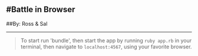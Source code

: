#Battle in Browser
----
##By: Ross & Sal
____
> To start run 'bundle',
> then start the app by running `ruby app.rb` in your terminal, 
>then navigate to `localhost:4567`, using your favorite browser.

